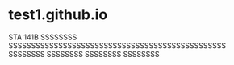 # test1.github.io
STA 141B
SSSSSSSS
SSSSSSSSSSSSSSSSSSSSSSSSSSSSSSSSSSSSSSSSSSSSSSSS
SSSSSSSS
SSSSSSSS
SSSSSSSS
SSSSSSSS
